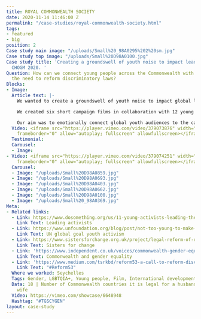 ```yaml
---
title: ROYAL COMMONWEALTH SOCIETY
date: 2020-11-14 11:46:00 Z
permalink: "/case-studies/royal-commonwealth-society.html"
tags:
- featured
- big
position: 2
Case study main image: "/uploads/Small%20_98A0295%202%20sm.jpg"
Case study top image: "/uploads/Small%20D98A0100.jpg"
Case study title: 'Creating a groundswell of youth noise to impact leaders attending
  CHOGM 2020. '
Question: How can we connect young people across the Commonwealth with activists and
  the need to reform discriminatory laws?
Blocks:
- Image: 
  Article text: |-
    We wanted to create a groundswell of youth noise to impact global leaders attending CHOGM 2020, and highlight the need to urgently reform discriminatory colonial era laws.

    We created six short campaign films in collaboration with 12 young activists from across the Commonwealth, to share their stories and amplify their voices to the growing movement for change.

    Our aim was to emotionally connect global youth audiences to the campaign through individual stories and beautiful imagery that celebrated and amplified these incredible activists - young people determined to create change for the next generation across the Commonwealth.
  Video: <iframe src="https://player.vimeo.com/video/379073876" width="640" height="360"
    frameborder="0" allow="autoplay; fullscreen" allowfullscreen></iframe>
  Testimonial: 
  Carousel:
  - Image: 
- Video: <iframe src="https://player.vimeo.com/video/379074251" width="640" height="360"
    frameborder="0" allow="autoplay; fullscreen" allowfullscreen></iframe>
  Carousel:
  - Image: "/uploads/Small%20D98A0859.jpg"
  - Image: "/uploads/Small%20D98A0693.jpg"
  - Image: "/uploads/Small%20D98A0403.jpg"
  - Image: "/uploads/Small%20D98A0662.jpg"
  - Image: "/uploads/Small%20D98A0100.jpg"
  - Image: "/uploads/Small%20_98A0369.jpg"
Meta:
- Related links:
  - Link: https://www.dosomething.org/us/11-young-activists-leading-the-way-for-lgbtq-equality
    Link Text: Leading activists
  - Link: https://www.unfoundation.org/blog/post/not-too-young-to-make-a-difference-young-leaders-are-leading-on-the-global-goals/
    Link Text: UN global goal youth activism
  - Link: https://www.sistersforchange.org.uk/project/legal-reform-of-discriminatory-laws-in-the-commonwealth/
    Link Text: Sisters for change
  - Link: 'https://www.independent.co.uk/voices/commonwealth-gender-equality-countries-women-rights-a9108381.html '
    Link Text: Commonwealth and gender equality
  - Link: 'https://www.medium.com/tsrkbd/reform53-a-call-to-reform-discriminatory-laws-of-the-commonwealth-countries-80553e37cc51 '
    Link Text: "#Reform53"
  Where we worked: Seychelles
  Tags: Gender, LGBTQIA+, Young people, Film, International development
  Data: 18 | Number of Commonwealth countries it is legal for a husband to rape his
    wife
  Video: https://vimeo.com/showcase/6648948
  Hashtag: "#TGSCYGEN"
layout: case-study
---
```


